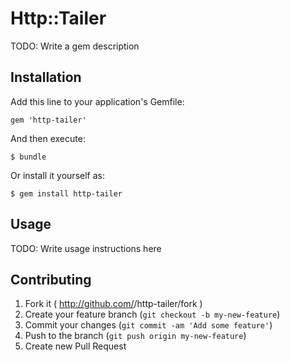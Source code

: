 # Http::Tailer

TODO: Write a gem description

## Installation

Add this line to your application's Gemfile:

    gem 'http-tailer'

And then execute:

    $ bundle

Or install it yourself as:

    $ gem install http-tailer

## Usage

TODO: Write usage instructions here

## Contributing

1. Fork it ( http://github.com/<my-github-username>/http-tailer/fork )
2. Create your feature branch (`git checkout -b my-new-feature`)
3. Commit your changes (`git commit -am 'Add some feature'`)
4. Push to the branch (`git push origin my-new-feature`)
5. Create new Pull Request
